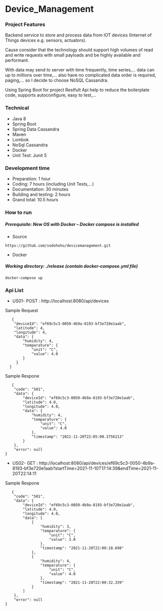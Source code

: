 # Device_Management

### Project Features

  Backend service to store and process data from IOT devices
(Internet of Things devices e.g. sensors, actuators). 

  Cause consider that the technology should support high volumes of read and write requests with small payloads and
be highly available and performant.

   With data may send to server with time frequently, time series,... data can up to millions over time,... also have no complicated data order is required, paging,... so I decide to choose NoSQL Cassandra.

  Using Spring Boot for project Restfult Api help to reduce the boilerplate code, supports autoconfigure, easy to test,...
  

### Technical
- Java 8
- Spring Boot
- Spring Data Cassandra
- Maven
- Lombok
- NoSql Cassandra
- Docker
- Unit Test: Junit 5

### Development time
- Preparation: 1 hour
- Coding: 7 hours (including Unit Tests,...)
- Documentation: 30 minutes
- Building and testing: 2 hours
- Grand total: 10.5 hours 

### How to run

##### Prerequisite: New OS with Docker – Docker compose is installed
* Source
```
https://github.com/sodohoho/devicemanagement.git
```

* Docker

##### Working directory: ./release (contain docker-compose.yml file)
```
docker-compose up
```


### Api List

* US01- POST :  http://localhost:8080/api/devices

Sample Request
````
   {
    "deviceId": "ef69c5c3-0050-4b9a-8193-bf3e720e1aab",
    "latitude": 4,
    "longitude": 4,
    "data": {
        "humidity": 4,
        "temparature": {
            "unit": "C",
            "value": 4.0
        }
     }
  }
````    
Sample Respone 
````
   {
    "code": "S01",
    "data": {
        "deviceId": "ef69c5c3-0050-4b9a-8193-bf3e720e1aab",
        "latitude": 4.0,
        "longitude": 4.0,
        "data": {
            "humidity": 4,
            "temparature": {
                "unit": "C",
                "value": 4.0
            },
            "timestamp": "2021-11-20T22:05:00.3756213"
        }
    },
    "error": null
}
````
* US02- GET : http://localhost:8080/api/devices/ef69c5c3-0050-4b9a-8193-bf3e720e1aab?startTime=2021-11-10T17:14:39&endTime=2021-11-20T22:14:11

Sample Respone 
````
   {
    "code": "S01",
    "data": {
        "deviceId": "ef69c5c3-0050-4b9a-8193-bf3e720e1aab",
        "latitude": 4.0,
        "longitude": 4.0,
        "data": [
            {
                "humidity": 3,
                "temparature": {
                    "unit": "C",
                    "value": 3.0
                },
                "timestamp": "2021-11-20T22:00:18.698"
            },
            {
                "humidity": 4,
                "temparature": {
                    "unit": "C",
                    "value": 4.0
                },
                "timestamp": "2021-11-20T22:00:32.339"
            }
        ]
    },
    "error": null
}
````
